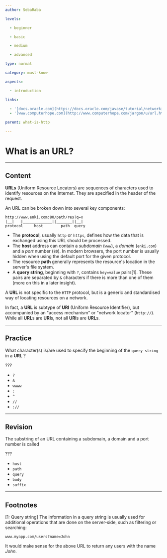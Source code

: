 ```yaml
---
author: SebaRaba

levels:

  - beginner

  - basic

  - medium

  - advanced

type: normal

category: must-know

aspects:

  - introduction

links:

  - '[docs.oracle.com](https://docs.oracle.com/javase/tutorial/networking/urls/definition.html){website}'
  - '[www.computerhope.com](http://www.computerhope.com/jargon/u/url.htm){website}'

parent: what-is-http

---
```


# What is an URL?

---
## Content

**URLs** (Uniform Resource Locators) are sequences of characters used to identify resources on the Internet. They are specified in the header of the request.

An URL can be broken down into several key components:
```
http://www.enki.com:80/path/res?q=x
|__|   |_____________||_______||__|
protocol     host        path  query
```

- The **protocol**, usually `http` or `https`, defines how the data that is exchanged using this URL should be processed.
- The **host** address can contain a *subdomain* (`www`), a *domain* (`enki.com`) and a *port* number (`80`). In modern browsers, the port number is usually hidden when using the default port for the given protocol.
- The resource **path** generally represents the resource's location in the server's file system.
- A **query string**, beginning with `?`, contains `key=value` pairs[1]. These pairs are separated by `&` characters if there is more than one of them (more on this in a later insight).

A **URL** is not specific to the `HTTP` protocol, but is a generic and standardised way of locating resources on a network.

In fact, a **URL** is subtype of **URI** (Uniform Resource Identifier), but accompanied by an "access mechanism" or "network locator" (`http://`).
While all **URL**s are **URI**s, not all **URI**s are **URL**s.

---
## Practice

What character(s) is/are used to specify the beginning of the `query string` in a **URL** ?

???


* `?`
* `&`
* `wwww`
* `:`
* `^`
* `//`
* `://`

---
## Revision

The substring of an URL containing a subdomain, a domain and a port number is called

???


* `host`
* `path`
* `query`
* `body`
* `suffix`

---
## Footnotes
[1: Query string]
The information in a query string is usually used for additional operations that are done on the server-side, such as filtering or searching:

```
www.myapp.com/users?name=John
```

It would make sense for the above URL to return any users with the name *John*.

